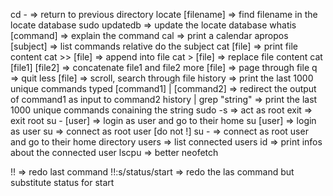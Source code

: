 cd - => return to previous directory
locate [filename] => find filename in the locate database
sudo updatedb => update the locate database
whatis [command] => explain the command
cal => print a calendar
apropos [subject] => list commands relative do the subject
cat [file] => print file content
cat >> [file] => append into file 
cat > [file] => replace file content
cat [file1] [file2] => concatenate file1 and file2
more [file] => page through file
	q => quit
less [file] => scroll, search through file
history => print the last 1000 unique commands typed
[command1] | [command2] => redirect the output of command1 as input to command2
history | grep "string" => print the last 1000 unique commands conaining the string
sudo -s => act as root
	exit => exit root
su - [user] => login as user and go to their home
su [user] => login as user
su => connect as root user [do not !]
su - => connect as root user and go to their home directory
users => list connected users
id => print infos about the connected user
lscpu => better neofetch

!! => redo last command
!!:s/status/start => redo the las command but substitute status for start

